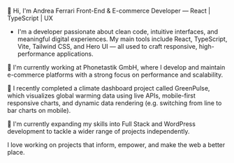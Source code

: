 👋 Hi, I'm Andrea Ferrari
 Front-End & E-commerce Developer — React | TypeScript | UX 

- I'm a developer passionate about clean code, intuitive interfaces, and meaningful digital experiences. My main tools include React, TypeScript, Vite, Tailwind CSS, and Hero UI — all used to craft responsive, high-performance applications.

💼 I'm currently working at Phonetastik GmbH, where I develop and maintain e-commerce platforms with a strong focus on performance and scalability.

🧠 I recently completed a climate dashboard project called GreenPulse, which visualizes global warming data using live APIs, mobile-first responsive charts, and dynamic data rendering (e.g. switching from line to bar charts on mobile).

🚀 I'm currently expanding my skills into Full Stack and WordPress development to tackle a wider range of projects independently.

I love working on projects that inform, empower, and make the web a better place.

<!---
andreaferrari95/andreaferrari95 is a ✨ special ✨ repository because its `README.md` (this file) appears on your GitHub profile.
You can click the Preview link to take a look at your changes.
--->
